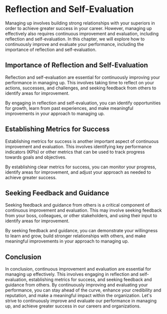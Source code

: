 # Reflection and Self-Evaluation

Managing up involves building strong relationships with your superiors in order to achieve greater success in your career. However, managing up effectively also requires continuous improvement and evaluation, including reflection and self-evaluation. In this chapter, we will explore how to continuously improve and evaluate your performance, including the importance of reflection and self-evaluation.

Importance of Reflection and Self-Evaluation
--------------------------------------------

Reflection and self-evaluation are essential for continuously improving your performance in managing up. This involves taking time to reflect on your actions, successes, and challenges, and seeking feedback from others to identify areas for improvement.

By engaging in reflection and self-evaluation, you can identify opportunities for growth, learn from past experiences, and make meaningful improvements in your approach to managing up.

Establishing Metrics for Success
--------------------------------

Establishing metrics for success is another important aspect of continuous improvement and evaluation. This involves identifying key performance indicators (KPIs) or other metrics that can be used to track progress towards goals and objectives.

By establishing clear metrics for success, you can monitor your progress, identify areas for improvement, and adjust your approach as needed to achieve greater success.

Seeking Feedback and Guidance
-----------------------------

Seeking feedback and guidance from others is a critical component of continuous improvement and evaluation. This may involve seeking feedback from your boss, colleagues, or other stakeholders, and using their input to identify areas for improvement.

By seeking feedback and guidance, you can demonstrate your willingness to learn and grow, build stronger relationships with others, and make meaningful improvements in your approach to managing up.

Conclusion
----------

In conclusion, continuous improvement and evaluation are essential for managing up effectively. This involves engaging in reflection and self-evaluation, establishing metrics for success, and seeking feedback and guidance from others. By continuously improving and evaluating your performance, you can stay ahead of the curve, enhance your credibility and reputation, and make a meaningful impact within the organization. Let's strive to continuously improve and evaluate our performance in managing up, and achieve greater success in our careers and organizations.
